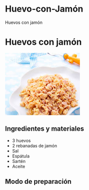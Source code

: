 # Huevo-con-Jamón
<!DOCYPE html>
<html>
  <head>
    <tittle>Huevos con jamón</tittle>
  </head>
  <body>
    <h1>Huevos con jamón</h1>
    <img src="huevo con jamon img.jfif"
      title="Imagen ilustrativa de la receta"
      alt="Imagen de huevo con jamón"/>
    <h2>Ingredientes y materiales</h2>
      <ul>
        <li>3 huevos</li>
        <li>2 rebanadas de jamón</li>
        <li>Sal</li>
        <li>Espátula</li>
        <li>Sartén</li>
        <li>Aceite</li>
      </ul>
    <h2>Modo de preparación</h2>
      











  </body>
</html>
